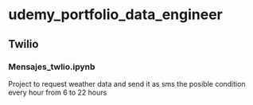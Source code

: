 # udemy_portfolio_data_engineer

## Twilio

### Mensajes_twlio.ipynb

Project to request weather data and send it as sms the posible condition every hour from 6 to 22 hours

